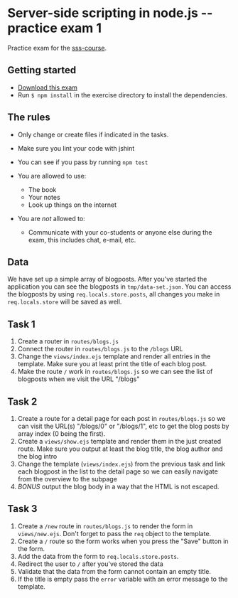 # Server-side scripting in node.js -- practice exam 1

Practice exam for the [sss-course](https://github.com/CMDA/sss-course).

## Getting started
* [Download this exam](http://cl.ly/0f4334202O1v)
* Run ```$ npm install``` in the exercise directory to install the dependencies.

## The rules

* Only change or create files if indicated in the tasks.
* Make sure you lint your code with jshint
* You can see if you pass by running `npm test`

* You are allowed to use:
    * The book
    * Your notes
    * Look up things on the internet

* You are *not* allowed to:
    * Communicate with your co-students or anyone else during the exam, this includes chat, e-mail, etc.

## Data

We have set up a simple array of blogposts. After you've started the application you can see the blogposts in `tmp/data-set.json`. You can access the blogposts by using `req.locals.store.posts`, all changes you make in `req.locals.store` will be saved as well.

## Task 1
1. Create a router in `routes/blogs.js`
1. Connect the router in `routes/blogs.js` to the `/blogs` URL
1. Change the `views/index.ejs` template and render all entries in the template. Make sure you at least print the title of each blog post.
1. Make the route `/` work in `routes/blogs.js` so we can see the list of blogposts when we visit the URL "/blogs"

## Task 2
1. Create a route for a detail page for each post in `routes/blogs.js` so we can visit the URL(s) "/blogs/0" or "/blogs/1", etc to get the blog posts by array index (0 being the first).
1. Create a `views/show.ejs` template and render them in the just created route. Make sure you output at least the blog title, the blog author and the blog intro
1. Change the template (`views/index.ejs`) from the previous task and link each blogpost in the list to the detail page so we can easily navigate from the overview to the subpage
1. *BONUS* output the blog body in a way that the HTML is not escaped.

## Task 3
1. Create a `/new` route in `routes/blogs.js` to render the form in `views/new.ejs`. Don't forget to pass the `req` object to the template.
1. Create a `/` route so the form works when you press the "Save" button in the form.
1. Add the data from the form to `req.locals.store.posts`.
1. Redirect the user to `/` after you've stored the data
1. Validate that the data from the form cannot contain an empty title.
1. If the title is empty pass the `error` variable with an error message to the template.


